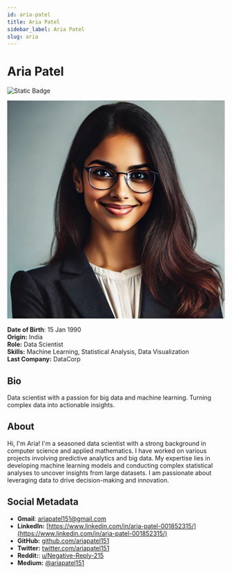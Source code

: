 ```yaml
---
id: aria-patel
title: Aria Patel
sidebar_label: Aria Patel
slug: aria
---
```


# Aria Patel

![Static Badge](https://img.shields.io/badge/Ready-yes)

<img src="/img/aria-patel.jpeg" class="avatar__photo avatar__photo--xl" />

**Date of Birth**: 15 Jan 1990  
**Origin:** India  
**Role:** Data Scientist  
**Skills:** Machine Learning, Statistical Analysis, Data Visualization  
**Last Company:** DataCorp

## Bio

Data scientist with a passion for big data and machine learning. Turning complex data into actionable insights.

## About

Hi, I'm Aria! I'm a seasoned data scientist with a strong background in computer science and applied mathematics. I have worked on various projects involving predictive analytics and big data. My expertise lies in developing machine learning models and conducting complex statistical analyses to uncover insights from large datasets. I am passionate about leveraging data to drive decision-making and innovation.

## Social Metadata

- **Gmail**: ariapatel151@gmail.com
- **LinkedIn:** [https://www.linkedin.com/in/aria-patel-001852315/](https://www.linkedin.com/in/aria-patel-001852315/)
- **GitHub:** [github.com/ariapatel151](https://github.com/ariapatel151)
- **Twitter:** [twitter.com/ariapatel151](https://twitter.com/ariapatel151)
- **Reddit:**: [u/Negative-Reply-215](https://www.reddit.com/user/Negative-Reply-215/)
- **Medium:** [@ariapatel151](https://medium.com/@ariapatel151)
